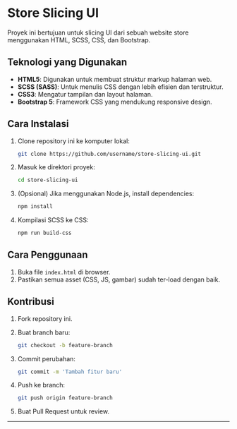 
# Store Slicing UI

Proyek ini bertujuan untuk slicing UI dari sebuah website store menggunakan HTML, SCSS, CSS, dan Bootstrap.

## Teknologi yang Digunakan

- **HTML5**: Digunakan untuk membuat struktur markup halaman web.
- **SCSS (SASS)**: Untuk menulis CSS dengan lebih efisien dan terstruktur.
- **CSS3**: Mengatur tampilan dan layout halaman.
- **Bootstrap 5**: Framework CSS yang mendukung responsive design.

## Cara Instalasi

1. Clone repository ini ke komputer lokal:

   ```bash
   git clone https://github.com/username/store-slicing-ui.git
   ```

2. Masuk ke direktori proyek:

   ```bash
   cd store-slicing-ui
   ```

3. (Opsional) Jika menggunakan Node.js, install dependencies:

   ```bash
   npm install
   ```

4. Kompilasi SCSS ke CSS:

   ```bash
   npm run build-css
   ```

## Cara Penggunaan

1. Buka file `index.html` di browser.
2. Pastikan semua asset (CSS, JS, gambar) sudah ter-load dengan baik.

## Kontribusi

1. Fork repository ini.
2. Buat branch baru: 

   ```bash
   git checkout -b feature-branch
   ```

3. Commit perubahan:

   ```bash
   git commit -m 'Tambah fitur baru'
   ```

4. Push ke branch:

   ```bash
   git push origin feature-branch
   ```

5. Buat Pull Request untuk review.

---
